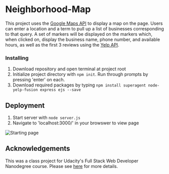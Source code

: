 # Neighborhood-Map
This project uses the [Google Maps API](https://developers.google.com/maps/documentation/javascript/tutorial) to display a map on the page. Users can enter a location and a term to pull up a list of businesses corresponding to that query. A set of markers will be displayed on the markers which, when clicked on, display the business name, phone number, and available hours, as well as the first 3 reviews using the [Yelp API](https://www.yelp.com/developers/documentation/v3). 


### Installing
1. Download repository and open terminal at project root
2. Initialize project directory with `npm init`. Run through prompts by pressing 'enter' on each.
3. Download required packages by typing `npm install superagent node-yelp-fusion express ejs --save`


## Deployment
1. Start server with `node server.js`
2. Navigate to 'localhost:3000/' in your browswer to view page

![Starting page](http://i.imgur.com/wuJWkZ7.png)

## Acknowledgements
This was a class project for Udacity's Full Stack Web Developer Nanodegree course. Please see [here](https://www.udacity.com/) for more details. 




